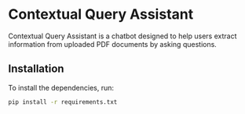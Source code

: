# Contextual Query Assistant

Contextual Query Assistant is a chatbot designed to help users extract information from uploaded PDF documents by asking questions.

## Installation

To install the dependencies, run:

```bash
pip install -r requirements.txt
